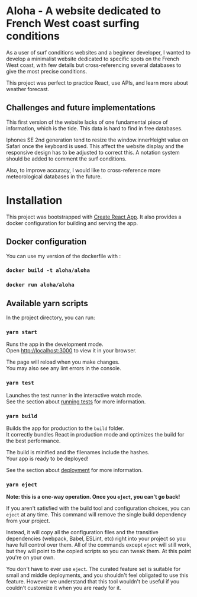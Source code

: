 # Aloha - A website dedicated to French West coast surfing conditions

As a user of surf conditions websites and a beginner developer, I wanted to develop a minimalist website dedicated to specific spots on the French West coast, with few details but cross-referencing several databases to give the most precise conditions.

This project was perfect to practice React, use APIs, and learn more about weather forecast.

## Challenges and future implementations

This first version of the website lacks of one fundamental piece of information, which is the tide. This data is hard to find in free databases.

Iphones SE 2nd generation tend to resize the window.innerHeight value on Safari once the keyboard is used. This affect the website display and the responsive design has to be adjusted to correct this.
A notation system should be added to comment the surf conditions.

Also, to improve accuracy, I would like to cross-reference more meteorological databases in the future.

# Installation

This project was bootstrapped with [Create React App](https://github.com/facebook/create-react-app). It also provides a docker configuration for building and serving the app.

## Docker configuration

You can use my version of the dockerfile with :

### `docker build -t aloha/aloha`
### `docker run aloha/aloha`

## Available yarn scripts

In the project directory, you can run:

### `yarn start`

Runs the app in the development mode.\
Open [http://localhost:3000](http://localhost:3000) to view it in your browser.

The page will reload when you make changes.\
You may also see any lint errors in the console.

### `yarn test`

Launches the test runner in the interactive watch mode.\
See the section about [running tests](https://facebook.github.io/create-react-app/docs/running-tests) for more information.

### `yarn build`

Builds the app for production to the `build` folder.\
It correctly bundles React in production mode and optimizes the build for the best performance.

The build is minified and the filenames include the hashes.\
Your app is ready to be deployed!

See the section about [deployment](https://facebook.github.io/create-react-app/docs/deployment) for more information.

### `yarn eject`

**Note: this is a one-way operation. Once you `eject`, you can't go back!**

If you aren't satisfied with the build tool and configuration choices, you can `eject` at any time. This command will remove the single build dependency from your project.

Instead, it will copy all the configuration files and the transitive dependencies (webpack, Babel, ESLint, etc) right into your project so you have full control over them. All of the commands except `eject` will still work, but they will point to the copied scripts so you can tweak them. At this point you're on your own.

You don't have to ever use `eject`. The curated feature set is suitable for small and middle deployments, and you shouldn't feel obligated to use this feature. However we understand that this tool wouldn't be useful if you couldn't customize it when you are ready for it.

